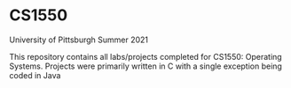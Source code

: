 # CS1550
University of Pittsburgh
Summer 2021


This repository contains all labs/projects completed for CS1550: Operating Systems. Projects were primarily written in C with a single exception being coded in Java
